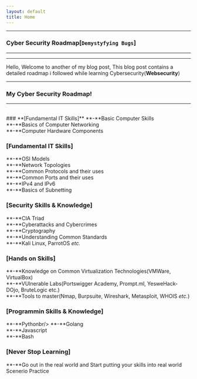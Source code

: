 ```yaml
---
layout: default
title: Home
---
```


* * *
### Cyber Security Roadmap[`Demystyfying Bugs`]
* * *
<hr>

Hello, Welcome to another of my blog post, This blog post contains a detailed roadmap i followed while learning Cybersecurity(**Websecurity**)

* * * 
### My Cyber Security Roadmap!
* * *
<br/>
### **[Fundamental IT Skills]** 
**-**Basic Computer Skills<br/>
**-**Basics of Computer Networking<br/>
**-**Computer Hardware Components

### **[Fundamental IT Skills]** 
**-**OSI Models<br/>
**-**Network Topologies<br/>
**-**Common Protocols and their uses<br/>
**-**Common Ports and their uses<br/>
**-**IPv4 and IPv6<br/>
**-**Basics of Subnetting

### **[Security Skills & Knowledge]** 
**-**CIA Triad<br/>
**-**Cyberattacks and Cybercrimes<br/>
**-**Cryptography<br/>
**-**Understanding Common Standards<br/>
**-**Kali Linux, ParrotOS _etc._

### **[Hands on Skills]** 
**-**Knowledge on Common Virtualization Technologies(VMWare, VirtualBox)<br/>
**-**VUlnerable Labs(Portswigger Academy, Prompt.ml, YesweHack-DOjo, BruteLogic etc.)<br/>
**-**Tools to master(Nmap, Burpsuite, Wireshark, Metasploit, WHOIS _etc._)

### **[Programmin Skills & Knowledge]** 
**-**Pythonbr/>
**-**Golang<br/>
**-**Javascript<br/>
**-**Bash

### **[Never Stop Learning]** 
**-**Go out in the real world and Start putting your skills into real world Scenerio Practice